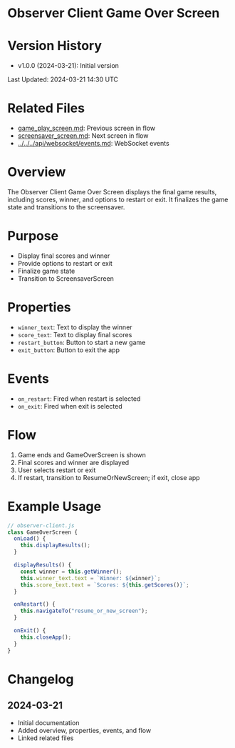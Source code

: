 # Observer Client Game Over Screen

# Version History

- v1.0.0 (2024-03-21): Initial version

Last Updated: 2024-03-21 14:30 UTC

# Related Files

- [game_play_screen.md](./game_play_screen.md): Previous screen in flow
- [screensaver_screen.md](./screensaver_screen.md): Next screen in flow
- [../../../api/websocket/events.md](../../../api/websocket/events.md): WebSocket events

# Overview

The Observer Client Game Over Screen displays the final game results, including scores, winner, and options to restart or exit. It finalizes the game state and transitions to the screensaver.

# Purpose

- Display final scores and winner
- Provide options to restart or exit
- Finalize game state
- Transition to ScreensaverScreen

# Properties

- `winner_text`: Text to display the winner
- `score_text`: Text to display final scores
- `restart_button`: Button to start a new game
- `exit_button`: Button to exit the app

# Events

- `on_restart`: Fired when restart is selected
- `on_exit`: Fired when exit is selected

# Flow

1. Game ends and GameOverScreen is shown
2. Final scores and winner are displayed
3. User selects restart or exit
4. If restart, transition to ResumeOrNewScreen; if exit, close app

# Example Usage

```javascript
// observer-client.js
class GameOverScreen {
  onLoad() {
    this.displayResults();
  }

  displayResults() {
    const winner = this.getWinner();
    this.winner_text.text = `Winner: ${winner}`;
    this.score_text.text = `Scores: ${this.getScores()}`;
  }

  onRestart() {
    this.navigateTo("resume_or_new_screen");
  }

  onExit() {
    this.closeApp();
  }
}
```

# Changelog

## 2024-03-21

- Initial documentation
- Added overview, properties, events, and flow
- Linked related files
